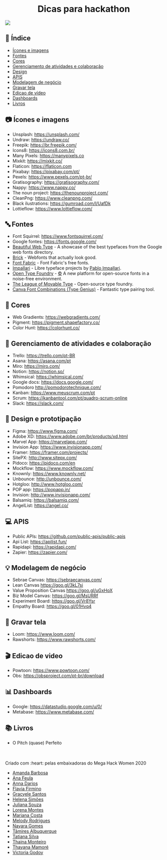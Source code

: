 <br />
    <h1 align="center">Dicas para hackathon</h1>
    
![](https://i.imgur.com/jUMM5Ia.png)
 

## :checkered_flag: Índice

* [Ícones e imagens](#camera-ícones-e-imagens)
* [Fontes](#abc-fontes)
* [Cores](#art-cores)
* [Gerenciamento de atividades e colaboração](#file_folder-gerenciamento-de-atividades-e-colaboração)
* [Design](#iphone-design)
* [APIS](#computer-apis)
* [Modelagem de negócio](#bulb-modelagem-de-negócio)
* [Gravar tela](#movie_camera-Gravar-tela)
* [Edicao de vídeo](#clapper-Edicao-de-video)
* [Dashboards](#bar_chart-dashboard)
* [Livros](#books-livros)

## :camera: Ícones e imagens
 
 - Unsplash: https://unsplash.com/
 - Undraw: https://undraw.co/
 - Freepik: https://br.freepik.com/
 - Icons8: https://icons8.com.br/
 - Many Pixels: https://manypixels.co
 - Mixkit: https://mixkit.co/
 - Flaticon: https://flaticon.com
 - Pixabay: https://pixabay.com/pt/
 - Pexels: https://www.pexels.com/pt-br/
 - Gratisography: https://gratisography.com/
 - Nappy: https://www.nappy.co/
 - The noun project: https://thenounproject.com/
 - CleanPng: https://www.cleanpng.com/
 - Black ilustrations: https://gumroad.com/l/UafDk
 - Lottieflow: https://www.lottieflow.com/

## :abc: Fontes
 - Font Squirrel: https://www.fontsquirrel.com/
 - Google fontes: https://fonts.google.com/
 - [Beautiful Web Type](https://beautifulwebtype.com) - A showcase of the best typefaces from the Google web fonts directory.
 - [Brick](https://github.com/alfredxing/brick) - Webfonts that actually look good.
 - [Font Fabric](http://www.fontfabric.com/category/free/) - Font Fabric's free fonts.
 - [Impallari](http://www.impallari.com/) - Libre typeface projects by [Pablo Impallari](https://github.com/impallari).
 - [Open Type Foundry](http://open-foundry.com/hot30) - [:copyright:](http://open-foundry.com/about) A new platform for open-source fonts in a noise-free environment.
 - [The League of Movable Type](https://www.theleagueofmoveabletype.com/) - Open-source type foundry.
 - [Canva Font Combinations (Type Genius)](https://www.canva.com/font-combinations/) - Fantastic type pairing tool.

## :art: Cores
 - Web Gradients: https://webgradients.com/
 - Pigment: https://pigment.shapefactory.co/
 - Color Hunt: https://colorhunt.co/

## :file_folder: Gerenciamento de atividades e colaboração
 - Trello: https://trello.com/pt-BR
 - Asana: https://asana.com/pt
 - Miro: https://miro.com/
 - Notion: https://notion.so/
 - Whimsical: https://whimsical.com/
 - Google docs: https://docs.google.com/
 - Pomodoro	http://pomodorotechnique.com/
 - Kanban: https://www.meuscrum.com/pt
 - Scrum: https://kanbantool.com/pt/quadro-scrum-online
 - Slack:	https://slack.com/


## :iphone: Design e prototipação
- Figma: https://www.figma.com/
- Adobe XD: https://www.adobe.com/br/products/xd.html 
- Marvel App: https://marvelapp.com/
- Invision App: https://www.invisionapp.com/
- Framer: https://framer.com/projects/
- SitePX:	http://www.sitepx.com/
- Pidoco:	https://pidoco.com/en
- Mockflow:	https://www.mockflow.com/
- Knownly:	https://www.knownly.net/
- Unbounce:	http://unbounce.com/
- Hotgloo:	http://www.hotgloo.com/
- POP app:	https://popapp.in/
- Invision:	http://www.invisionapp.com/
- Balsamiq:	https://balsamiq.com/
- AngelList:	https://angel.co/

## :computer: APIS
- Public APIs: https://github.com/public-apis/public-apis
- Api List: https://apilist.fun/
- Rapidapi: https://rapidapi.com/
- Zapier: https://zapier.com/

## :bulb: Modelagem de negócio
 - Sebrae Canvas: https://sebraecanvas.com/
 - Lean Canvas	https://goo.gl/3kL7si
 - Value Proposition Canvas	https://goo.gl/uGxHoX
 - Biz Model Canvas:	https://goo.gl/MsURRf
 - Experiment Board:	https://goo.gl/Vr8Ysr
 - Empathy Board:	https://goo.gl/01Hvq4

## :movie_camera: Gravar tela 
 - Loom: https://www.loom.com/
 - Rawshorts: https://www.rawshorts.com/
 
## :clapper: Edicao de video
 - Powtoon: https://www.powtoon.com/
 - Obs: https://obsproject.com/pt-br/download

## :bar_chart: Dashboards
 - Google: https://datastudio.google.com/u/0/
 - Metabase: https://www.metabase.com/

## :books: Livros
 - O Pitch (quase) Perfeito


<br>
<br>
Criado com :heart: pelas embaixadoras do Mega Hack Women 2020

 -  <a href="https://www.linkedin.com/in/barbosaamanda/">Amanda Barbosa</a>         
 -  <a href="https://www.linkedin.com/in/ana-daniele-feula-842219140/">Ana Feula</a>           
 -  <a href="https://www.linkedin.com/in/ananndarios/">Anna Darios</a>
 -  <a href="https://www.linkedin.com/in/flaviafirmino/">Flavia Firmino</a>     
 -  <a href="https://www.linkedin.com/in/gracyelesantos/">Gracyele Santos</a>       
 -  <a href="https://www.linkedin.com/in/lenamiroux/">Helena Simões</a>          
 -  <a href="https://www.linkedin.com/in/juliana-souza-982bb9135/">Juliana Souza</a>          
 -  <a href="https://www.linkedin.com/in/lorenagmontes/">Lorena Montes</a>         
 -  <a href="https://www.linkedin.com/in/mrncstt/">Mariana Costa</a>          
 -  <a href="https://www.linkedin.com/in/melodyrodrigues/">Melody Rodrigues</a>       
 -  <a href="https://www.linkedin.com/in/nayara-gomes-1569a8176/">Nayara Gomes</a>           
 -  <a href="https://www.linkedin.com/in/tgarocha/">Tâmires Albuquerque</a>   
 -  <a href="https://www.linkedin.com/in/tatianaasilva/">Tatiana Silva</a>        
 -  <a href="https://www.linkedin.com/in/thaina-monteiro/">Thaina Monteiro</a>
 -  <a href="https://www.linkedin.com/in/thayanacmamore/">Thayana Mamoré</a>
 -  <a href="https://www.linkedin.com/in/victoriagodoy/">Victoria Godoy</a>       

   
